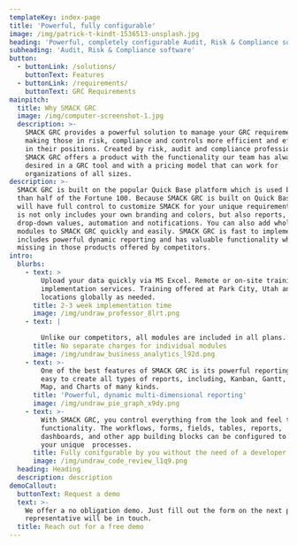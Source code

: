 ```yaml
---
templateKey: index-page
title: 'Powerful, fully configurable'
image: /img/patrick-t-kindt-1536513-unsplash.jpg
heading: 'Powerful, completely configurable Audit, Risk & Compliance software'
subheading: 'Audit, Risk & Compliance software'
button:
  - buttonLink: /solutions/
    buttonText: Features
  - buttonLink: /requirements/
    buttonText: GRC Requirements
mainpitch:
  title: Why SMACK GRC
  image: /img/computer-screenshot-1.jpg
  description: >-
    SMACK GRC provides a powerful solution to manage your GRC requirements
    making those in risk, compliance and controls more efficient and effective
    in their positions. Created by risk, audit and compliance professionals,
    SMACK GRC offers a product with the functionality our team has always
    desired in a GRC tool and with a pricing model that can work for
    organizations of all sizes. 
description: >-
  SMACK GRC is built on the popular Quick Base platform which is used by more
  than half of the Fortune 100. Because SMACK GRC is built on Quick Base, you
  will have full control to customize SMACK for your unique requirements. This
  is not only includes your own branding and colors, but also reports, fields,
  drop-down values, automation and notifications. You can also add whole new
  modules to SMACK GRC quickly and easily. SMACK GRC is fast to implement,
  includes powerful dynamic reporting and has valuable functionality which
  missing in those products offered by competitors.
intro:
  blurbs:
    - text: >
        Upload your data quickly via MS Excel. Remote or on-site training and
        implementation services. Training offered at Park City, Utah and other
        locations globally as needed.
      title: 2-3 week implementation time
      image: /img/undraw_professor_8lrt.png
    - text: |

        Unlike our competitors, all modules are included in all plans.
      title: No separate charges for individual modules
      image: /img/undraw_business_analytics_l92d.png
    - text: >-
        One of the best features of SMACK GRC is its powerful reporting. It is
        easy to create all types of reports, including, Kanban, Gantt, Calendar,
        Map, and Charts of many kinds.
      title: 'Powerful, dynamic multi-dimensional reporting'
      image: /img/undraw_pie_graph_x9dy.png
    - text: >-
        With SMACK GRC, you control everything from the look and feel to the
        functionality. The workflows, forms, fields, tables, reports,
        dashboards, and other app building blocks can be configured to match
        your unique  processes.
      title: Fully conifgurable by you without the need of a developer
      image: /img/undraw_code_review_l1q9.png
  heading: Heading
  description: description
demoCallout:
  buttonText: Request a demo
  text: >-
    We offer a no obligation demo. Just fill out the form on the next page and a
    representative will be in touch.
  title: Reach out for a free demo
---
```


